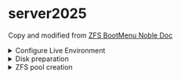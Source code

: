 # server2025

Copy and modified from [ZFS BootMenu Noble Doc](https://docs.zfsbootmenu.org/en/v3.0.x/guides/ubuntu/noble-uefi.html)

<details>
<summary>Configure Live Environment</summary>

### Open a root shell
Open a terminal on the live installer session, then:
```bash
sudo -i
```
Confirm EFI support:
```bash
# dmesg | grep -i efivars
[    0.301784] Registered efivars operations
```
### Source `/etc/os-release`
The file `/etc/os-release` defines variables that describe the running distribution. In particular, the `$ID` variable defined within can be used as a short name for the filesystem that will hold this installation.
```bash
source /etc/os-release
export ID
```
### Install helpers
```bash
apt update
apt install debootstrap gdisk zfsutils-linux
```
### Generate `/etc/hostid`
```bash
zgenhostid -f 0x00bab10c
```
### Define disk variables

For convenience and to reduce the likelihood of errors, set environment variables that refer to the devices that will be configured during the setup.

For many users, it is most convenient to place boot files (i.e., ZFSBootMenu and any loader responsible for launching it) on the the same disk that will hold the ZFS pool. However, some users may wish to dedicate an entire disk to the ZFS pool or create a multi-disk pool. A USB flash drive provides a convenient location for the boot partition. Fortunately, this alternative configuration is easily realized by simply defining a few environment variables differently.

Verify your target disk devices with `lsblk`. `/dev/sda`, `/dev/sdb` and `/dev/nvme0n1` used below are examples.

First, define variables that refer to the disk and partition number that will hold **boot files**:
```bash
export BOOT_DISK="/dev/sda"
export BOOT_PART="1"
export BOOT_DEVICE="${BOOT_DISK}${BOOT_PART}"
```
#### Get disk by id first
```bash
ls -la /dev/disk/by-id
```
Next, define variables that refer to the disks and partition number that will hold the **ZFS pool**:

```bash
export POOL_DISK1="/dev/disk/by-id/nvme-VMware_Virtual_NVMe_Disk_VMware_NVME_0000_1"
export POOL_DISK2="/dev/disk/by-id/nvme-VMware_Virtual_NVMe_Disk_VMware_NVME_0000_2"
export POOL_PART="1"
export POOL_DEVICE1="${POOL_DISK1}-part${POOL_PART}"
export POOL_DEVICE2="${POOL_DISK2}-part${POOL_PART}"
```

</details>
<details>
<summary>Disk preparation</summary>

## Disk preparation
### Wipe partitions
```bash
zpool labelclear -f "$POOL_DISK1"
zpool labelclear -f "$POOL_DISK2"
```
```bash
wipefs -a "$POOL_DISK1"
wipefs -a "$POOL_DISK2"
wipefs -a "$BOOT_DISK"
```
```bash
sgdisk --zap-all "$POOL_DISK1"
sgdisk --zap-all "$POOL_DISK2"
sgdisk --zap-all "$BOOT_DISK"
```
### Create EFI boot partition
```
sgdisk -n "${BOOT_PART}:1m:+512m" -t "${BOOT_PART}:ef00" "$BOOT_DISK"
```
### Create zpool partition
```
sgdisk -n "${POOL_PART}:0:-10m" -t "${POOL_PART}:bf00" "$POOL_DISK1"
sgdisk -n "${POOL_PART}:0:-10m" -t "${POOL_PART}:bf00" "$POOL_DISK2"
```

</details>
<details>
<summary>ZFS pool creation</summary>

## ZFS pool creation
### Create the zpool
</details>
